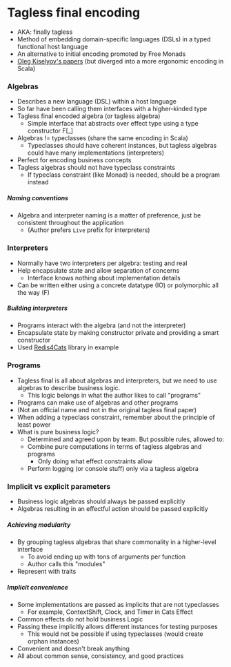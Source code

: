 # Tagless final encoding
- AKA: finally tagless
- Method of embedding domain-specific languages (DSLs) in a typed functional host language
- An alternative to initial encoding promoted by Free Monads
- [Oleg Kiselyov's papers](http://okmij.org/ftp/tagless-final/index.html) (but diverged into a more ergonomic encoding in Scala)

### Algebras
- Describes a new language (DSL) within a host language
- So far have been calling them interfaces with a higher-kinded type
- Tagless final encoded algebra (or tagless algebra)
  - Simple interface that abstracts over effect type using a type constructor F[_]
- Algebras != typeclasses (share the same encoding in Scala)
  - Typeclasses should have coherent instances, but tagless algebras could have many implementations (interpreters)
- Perfect for encoding business concepts
- Tagless algebras should not have typeclass constraints
    - If typeclass constraint (like Monad) is needed, should be a program instead
    
##### Naming conventions
- Algebra and interpreter naming is a matter of preference, just be consistent throughout the application
  - (Author prefers `Live` prefix for interpreters) 

### Interpreters
- Normally have two interpreters per algebra: testing and real
- Help encapsulate state and allow separation of concerns
  - Interface knows nothing about implementation details
- Can be written either using a concrete datatype (IO) or polymorphic all the way (F)

##### Building interpreters
- Programs interact with the algebra (and not the interpreter)
- Encapsulate state by making constructor private and providing a smart constructor
- Used [Redis4Cats](https://redis4cats.profunktor.dev/) library in example

### Programs
- Tagless final is all about algebras and interpreters, but we need to use algebras to describe business logic.
  - This logic belongs in what the author likes to call "programs"
- Programs can make use of algebras and other programs
- (Not an official name and not in the original tagless final paper)
- When adding a typeclass constraint, remember about the principle of least power
- What is pure business logic? 
  - Determined and agreed upon by team. But possible rules, allowed to:
  - Combine pure computations in terms of tagless algebras and programs
    - Only doing what effect constraints allow
  - Perform logging (or console stuff) only via a tagless algebra
 
### Implicit vs explicit parameters
- Business logic algebras should always be passed explicitly
- Algebras resulting in an effectful action should be passed explicitly

##### Achieving modularity
- By grouping tagless algebras that share commonality in a higher-level interface
  - To avoid ending up with tons of arguments per function
  - Author calls this "modules"
- Represent with traits

##### Implicit convenience
- Some implementations are passed as implicits that are not typeclasses
  - For example, ContextShift, Clock, and Timer in Cats Effect
- Common effects do not hold business Logic
- Passing these implicitly allows different instances for testing purposes
  - This would not be possible if using typeclasses (would create orphan instances)
- Convenient and doesn't break anything
- All about common sense, consistency, and good practices